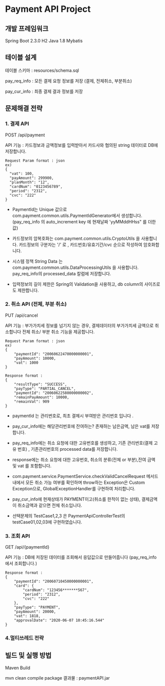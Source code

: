 # Payment API Project


## 개발 프레임워크
Spring Boot 2.3.0
H2
Java 1.8 
Mybatis 

## 테이블 설계
테이블 스키마 : resources/schema.sql 

pay_req_info  : 모든 결제 요청 정보를 저장 (결제, 전체취소, 부분취소)

pay_cur_info : 최종 결제 결과 정보를 저장

## 문제해결 전략

### 1. 결제 API 
POST /api/payment

API 기능 : 카드정보과 금액정보를 입력받아서 카드사와 협의된 string 데이터로 DB에 저장합니다.

```
Request Param format : json
ex)
{
  "vat": 100,
  "payAmount": 299900,
  "planMonth": "12",
  "cardNum": "0123456789",
  "period": "2312",
  "cvc": "222"
}

```

* PaymentId는 Unique 값으로 com.payment.common.utils.PaymentIdGenerator에서 생성합니다. 
(pay_req_info 의 auto_increment key 에 현재날짜 'yyMMddHHss" 를 더한값)

* 카드정보의 암복호화는 com.payment.common.utils.CryptoUtils 을 사용합니다. 
카드정보의 구분자는 '/' 로 , 카드번호/유효기간/cvc 순으로 작성하여 암호화합니다.

* 시스템 정책 String Data 는 com.payment.common.utils.DataProcessingUtils 을 사용합니다. pay_req_info의 processed_data 칼럼에 저장합니다. 

* 입력정보의 길이 제한은 Spring의 Validation을 사용하고, db column의 사이즈로도 제한합니다. 


### 2. 취소 API (전체, 부분 취소)
PUT /api/cancel

API 기능 : 부가가치세 정보를 넘기지 않는 경우, 결제데이터의 부가가치세 금액으로 취소합니다
전체 취소/ 부분 취소 기능을 제공합니다. 

```
Request Param format : json
ex)
{
    "paymentId": "20060622470000000001",
    "payAmount": 10000,
    "vat": 1000
}

Response format : 
{
    "resultType": "SUCCESS",
    "payType": "PARTIAL_CANCEL",
    "paymentId": "20060622580000000002",
    "remainPayAmount": 10000,
    "remainVat": 909
}
```

* paymentId 는 관리번호로, 최초 결제시 부여받은 관리번호 입니다 .
* pay_cur_info에는 해당관리번호에 잔여하는? 존재하는 남은금액, 남은 vat를 저장합니다. 
* pay_req_info에는 취소 요청에 대한 고유번호를 생성하고, 기존 관리번호(결제 고유 번호) , 기존관리번호의 processed data를 저장합니다. 
* response에는 취소 요청에 대한 고유번호, 취소의 분류(전체 or 부분),잔여 금액 및 vat 를 포함합니다.
* com.payment.service.PaymentService.checkValidCancelRequest 메서드 내에서 모든 취소 가능 여부를 확인하며
throw하는 Exception은 Custom Exception으로, GlobalExceptionHandler를 구현하여 처리합니다. 
* pay_cur_info에 현재상태가 PAYMENT이고(취소를 한적이 없는 상태), 결제금액이 취소금액과 같으면 전체 취소입니다.



* 선택문제의 TestCase1,2,3 은 PaymentApiControllerTest의 testCase01,02,03에 구현하였습니다. 

### 3. 조회 API 
GET /api/{paymentId}

API 기능 : DB에 저장된 데이터를 조회해서 응답값으로 만들어줍니다
(pay_req_info에서 조회합니다.)

```
Response format : 
{
    "paymentId": "20060710450000000001",
    "card": {
        "cardNum": "123456*******567",
        "period": "2312",
        "cvc": "222"
    },
    "payType": "PAYMENT",
    "payAmount": 20000,
    "vat": 1818,
    "approvalDate": "2020-06-07 10:45:16.544"
}

```

### 4.멀티쓰레드 전략 


## 빌드 및 실행 방법
  Maven Build 
  
  mvn clean compile package 
  결과물 : paymentAPI.jar

